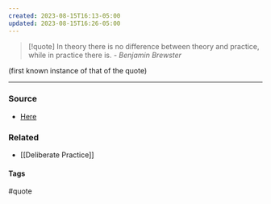 ```yaml
---
created: 2023-08-15T16:13-05:00
updated: 2023-08-15T16:26-05:00
---
```

> [!quote] 
> In theory there is no difference between theory and practice, while in practice there is. *- Benjamin Brewster*

(first known instance of that of the quote)

---
### Source
- [Here](https://quoteinvestigator.com/2018/04/14/theory/)

### Related
- [[Deliberate Practice]]

#### Tags
#quote 